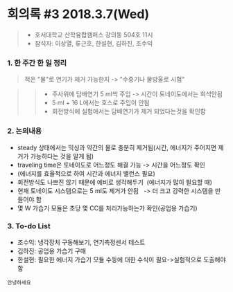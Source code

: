 # 회의록 #3 2018.3.7(Wed)

>* 호서대학교 산학융합캠퍼스 강의동 504호 11시
>* 참석자: 이상열, 류근호, 한설현, 김하진, 조수익

### 1. 한 주간 한 일 정리

>적은 "물"로 연기가 제거 가능한지 -> "수증기나 물방울로 시험"

>>* 주사위에 담배연기 5 ml씩 주입 -> 시간이 토네이도에서는 희석안됨
>>* 5 ml + 16 L에서는 호스로 주입이 안됨
>>* 회전방식에 실험에서는 담배연기가 제거 되었다는것을 확인함
   
### 2. 논의내용

* steady 상태에서는 믹싱과 약간의 물로 충분히 제거됨(시간, 에너지가 주어지면 제거가 가능하다는 것을 알게 됨)
* traveling time은 토네이도로 어느정도 해결 가능 -> 시간을 어느정도 확인
* (에너지를 효율적으로 하여 시간과 에너지 밸런스 필요)
* 회전방식도 나쁘진 않기 때문에 예비로 생각해두기
  (에너지가 많이 필요할 때)
* 현재 토네이도 시스템으로는 5 ml도 제거가 안됨
   -> 더 크고 강력한 시스템을 만들어야 함
* 몇 W 가습기 모듈은 초당 몇 CC를 처리가능하는가 확인(공업용 가습기)

### 3. To-do List

* 조수익: 냉각장치 구동해보기, 연기측정센서 테스트
* 김하진: 공업용 가습기 구매
* 한설현: 필요한 에너지 가습기 모듈 수등에 대한 수식이 필요->실험적으로 도출해야 함

```
안녕하세요
```
